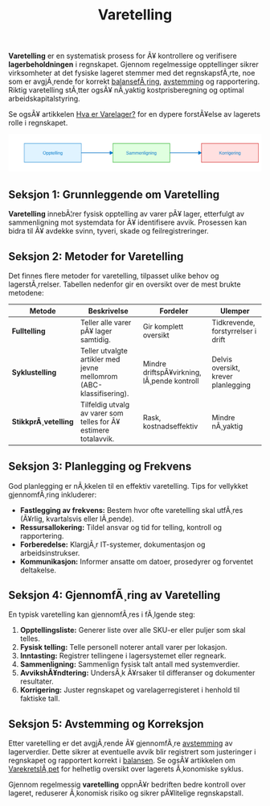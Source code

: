 ﻿---
title: "Varetelling"
meta_title: "Varetelling"
meta_description: '**Varetelling** er en systematisk prosess for Ã¥ kontrollere og verifisere **lagerbeholdningen** i regnskapet. Gjennom regelmessige opptellinger sikrer virksomh...'
slug: varetelling
type: blog
layout: pages/single
---

**Varetelling** er en systematisk prosess for Ã¥ kontrollere og verifisere **lagerbeholdningen** i regnskapet. Gjennom regelmessige opptellinger sikrer virksomheter at det fysiske lageret stemmer med det regnskapsfÃ¸rte, noe som er avgjÃ¸rende for korrekt [balansefÃ¸ring](/blogs/regnskap/hva-er-balanse "Hva er Balanse? Komplett Guide til BalansefÃ¸ring"), [avstemming](/blogs/regnskap/hva-er-avstemming "Hva er Avstemming i regnskap?") og rapportering. Riktig varetelling stÃ¸tter ogsÃ¥ nÃ¸yaktig kostprisberegning og optimal arbeidskapitalstyring.

Se ogsÃ¥ artikkelen [Hva er Varelager?](/blogs/regnskap/hva-er-varelager "Hva er Varelager? Komplett Guide til Lagerstyring og RegnskapsfÃ¸ring") for en dypere forstÃ¥else av lagerets rolle i regnskapet.

![Varetelling Prosess](varetelling-process.svg)

## Seksjon 1: Grunnleggende om Varetelling

**Varetelling** innebÃ¦rer fysisk opptelling av varer pÃ¥ lager, etterfulgt av sammenligning mot systemdata for Ã¥ identifisere avvik. Prosessen kan bidra til Ã¥ avdekke svinn, tyveri, skade og feilregistreringer.

## Seksjon 2: Metoder for Varetelling

Det finnes flere metoder for varetelling, tilpasset ulike behov og lagerstÃ¸rrelser. Tabellen nedenfor gir en oversikt over de mest brukte metodene:

| **Metode**             | **Beskrivelse**                                                                 | **Fordeler**                             | **Ulemper**                             |
|------------------------|---------------------------------------------------------------------------------|------------------------------------------|-----------------------------------------|
| **Fulltelling**        | Teller alle varer pÃ¥ lager samtidig.                                            | Gir komplett oversikt                    | Tidkrevende, forstyrrelser i drift      |
| **Syklustelling**      | Teller utvalgte artikler med jevne mellomrom (ABC-klassifisering).               | Mindre driftspÃ¥virkning, lÃ¸pende kontroll| Delvis oversikt, krever planlegging     |
| **StikkprÃ¸vetelling**  | Tilfeldig utvalg av varer som telles for Ã¥ estimere totalavvik.                 | Rask, kostnadseffektiv                   | Mindre nÃ¸yaktig                        |

## Seksjon 3: Planlegging og Frekvens

God planlegging er nÃ¸kkelen til en effektiv varetelling. Tips for vellykket gjennomfÃ¸ring inkluderer:

* **Fastlegging av frekvens:** Bestem hvor ofte varetelling skal utfÃ¸res (Ã¥rlig, kvartalsvis eller lÃ¸pende).
* **Ressursallokering:** Tildel ansvar og tid for telling, kontroll og rapportering.
* **Forberedelse:** KlargjÃ¸r IT-systemer, dokumentasjon og arbeidsinstrukser.
* **Kommunikasjon:** Informer ansatte om datoer, prosedyrer og forventet deltakelse.

## Seksjon 4: GjennomfÃ¸ring av Varetelling

En typisk varetelling kan gjennomfÃ¸res i fÃ¸lgende steg:

1. **Opptellingsliste:** Generer liste over alle SKU-er eller puljer som skal telles.
2. **Fysisk telling:** Telle personell noterer antall varer per lokasjon.
3. **Inntasting:** Registrer tellingene i lagersystemet eller regneark.
4. **Sammenligning:** Sammenlign fysisk talt antall med systemverdier.
5. **AvvikshÃ¥ndtering:** UndersÃ¸k Ã¥rsaker til differanser og dokumenter resultater.
6. **Korrigering:** Juster regnskapet og varelagerregisteret i henhold til faktiske tall.

## Seksjon 5: Avstemming og Korreksjon

Etter varetelling er det avgjÃ¸rende Ã¥ gjennomfÃ¸re [avstemming](/blogs/regnskap/hva-er-avstemming "Hva er Avstemming i regnskap?") av lagerverdier. Dette sikrer at eventuelle avvik blir registrert som justeringer i regnskapet og rapportert korrekt i [balansen](/blogs/regnskap/hva-er-balanse "Hva er Balanse? Komplett Guide til BalansefÃ¸ring"). Se ogsÃ¥ artikkelen om [VarekretslÃ¸pet](/blogs/regnskap/varekretslopet "VarekretslÃ¸pet: Flyt av varer og kapital") for helhetlig oversikt over lagerets Ã¸konomiske syklus.

Gjennom regelmessig **varetelling** oppnÃ¥r bedriften bedre kontroll over lageret, reduserer Ã¸konomisk risiko og sikrer pÃ¥litelige regnskapstall.





